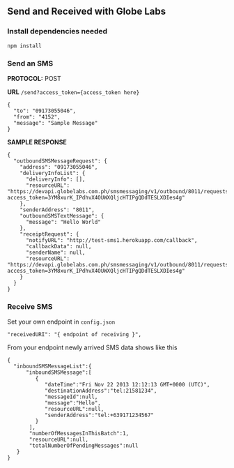 Send and Received with Globe Labs
---

### Install dependencies needed

```
npm install
```

### Send an SMS

**PROTOCOL:** POST

**URL** `/send?access_token={access_token here}`

```
{
  "to": "09173055046",
  "from": "4152",
  "message": "Sample Message"
}
```

**SAMPLE RESPONSE**

```
{
  "outboundSMSMessageRequest": {
    "address": "09173055046",
    "deliveryInfoList": {
      "deliveryInfo": [],
      "resourceURL": "https://devapi.globelabs.com.ph/smsmessaging/v1/outbound/8011/requests?access_token=3YM8xurK_IPdhvX4OUWXQljcHTIPgQDdTESLXDIes4g"
    },
    "senderAddress": "8011",
    "outboundSMSTextMessage": {
      "message": "Hello World"
    },
    "receiptRequest": {
      "notifyURL": "http://test-sms1.herokuapp.com/callback",
      "callbackData": null,
      "senderName": null,
      "resourceURL": "https://devapi.globelabs.com.ph/smsmessaging/v1/outbound/8011/requests?access_token=3YM8xurK_IPdhvX4OUWXQljcHTIPgQDdTESLXDIes4g"
    }
  }
}
```


### Receive SMS

Set your own endpoint in `config.json`

```
"receivedURI": "{ endpoint of receiving }",
```

From your endpoint newly arrived SMS data shows like this


```
{
  "inboundSMSMessageList":{
      "inboundSMSMessage":[
         {
            "dateTime":"Fri Nov 22 2013 12:12:13 GMT+0000 (UTC)",
            "destinationAddress":"tel:21581234",
            "messageId":null,
            "message":"Hello",
            "resourceURL":null,
            "senderAddress":"tel:+639171234567"
         }
       ],
       "numberOfMessagesInThisBatch":1,
       "resourceURL":null,
       "totalNumberOfPendingMessages":null
   }
}
```
